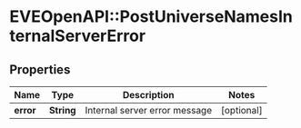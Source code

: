 # EVEOpenAPI::PostUniverseNamesInternalServerError

## Properties
Name | Type | Description | Notes
------------ | ------------- | ------------- | -------------
**error** | **String** | Internal server error message | [optional] 


